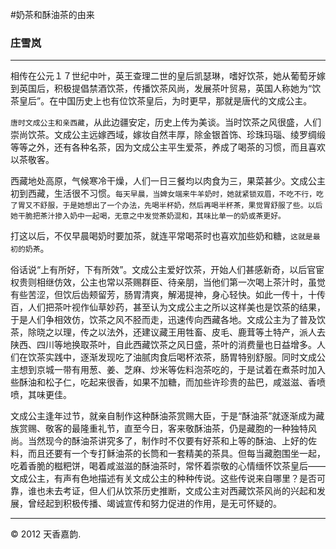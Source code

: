 #奶茶和酥油茶的由来
### 庄雪岚
---

相传在公元１７世纪中叶，英王查理二世的皇后凯瑟琳，嗜好饮茶，她从葡萄牙嫁到英国后，积极提倡禁酒饮茶，传播饮茶风尚，发展茶叶贸易，英国人称她为“饮茶皇后”。在中国历史上也有位饮茶皇后，为时更早，那就是唐代的文成公主。

`唐时文成公主和亲西藏`，从此边疆安定，历史上传为美谈。当时饮茶之风很盛，人们崇尚饮茶。文成公主远嫁西域，嫁妆自然丰厚，除金银首饰、珍珠玛瑙、绫罗绸缎等等之外，还有各种名茶，因为文成公主平生爱茶，养成了喝茶的习惯，而且喜欢以茶敬客。

西藏地处高原，气候寒冷干燥，人们一日三餐均以肉食为三，果菜甚少。文成公主初到西藏，生活很不习惯。`每天早晨，当婢女端来牛羊奶时，她就紧锁双眉，不吃不行，吃了胃又不舒服，于是她想出了一个办法，先喝半杯奶，然后再喝半杯茶，果觉胃舒服了些。以后她干脆把茶汁掺入奶中一起喝，无意之中发觉茶奶混和，其味比单一的奶或茶更好。`

打这以后，不仅早晨喝奶时要加茶，就连平常喝茶时也喜欢加些奶和糖，`这就是最初的奶茶`。

俗话说“上有所好，下有所效”。文成公主爱好饮茶，开始人们甚感新奇，以后官宦权贵则相继仿效，公主也常以茶赐群臣、待亲朋，当他们第一次喝上茶汁时，虽觉有些苦涩，但饮后齿颊留芳，肠胃清爽，解渴提神，身心轻快。如此一传十，十传百，人们把茶叶视作仙草妙药，甚至认为文成公主之所以这样美也是饮茶的结果，于是人们争相效仿，饮茶之风不胫而走，迅速传向西藏各地。文成公主为了普及饮茶，除晓之以理，传之以法外，还建议藏王用牲畜、皮毛、鹿茸等土特产，派人去陕西、四川等地换取茶叶，自此西藏饮茶之风日盛，茶叶的消费量也日益增多。人们在饮茶实践中，逐渐发现吃了油腻肉食后喝杯浓茶，肠胃特别舒服。同时文成公主想到京城一带有用葱、姜、芝麻、炒米等佐料泡茶吃的，于是试着在煮茶时加入些酥油和松子仁，吃起来很香，如果不加糖，而加些许珍贵的盐巴，咸滋滋、香喷喷，其味更佳。

文成公主逢年过节，就亲自制作这种酥油茶赏赐大臣，于是“酥油茶”就逐渐成为藏族赏赐、敬客的最隆重礼节，直至今日，客来敬酥油茶，仍是藏胞的一种独特风尚。当然现今的酥油茶讲究多了，制作时不仅要有好茶和上等的酥油、上好的佐料，而且还要有一个专打稣油茶的长筒和一套精美的茶具。但每当藏胞围坐一起，吃着香脆的糍粑饼，喝着咸滋滋的酥油茶时，常怀着崇敬的心情缅怀饮茶皇后——文成公主，有声有色地描述有关文成公主的种种传说。这些传说来自哪里？是否可靠，谁也未去考证，但人们从饮茶历史推断，文成公主对西藏饮茶风尚的兴起和发展，曾经起到积极传播、竭诚宣传和努力促进的作用，是无可怀疑的。

---
© 2012 天香嘉韵. 